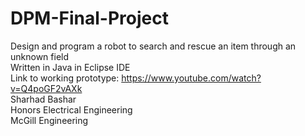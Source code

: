# DPM-Final-Project
Design and program a robot to search and rescue an item through an unknown field  
Written in Java in Eclipse IDE  
Link to working prototype: https://www.youtube.com/watch?v=Q4poGF2vAXk  
Sharhad Bashar  
Honors Electrical Engineering  
McGill Engineering  
